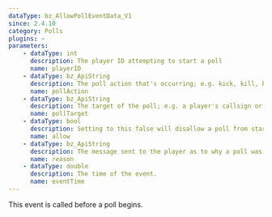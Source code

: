 ```yaml
---
dataType: bz_AllowPollEventData_V1
since: 2.4.10
category: Polls
plugins: ~
parameters:
    - dataType: int
      description: The player ID attempting to start a poll
      name: playerID
    - dataType: bz_ApiString
      description: The poll action that's occurring; e.g. kick, kill, ban, set, or a custom poll type
      name: pollAction
    - dataType: bz_ApiString
      description: The target of the poll; e.g. a player's callsign or a BZDB variable + value
      name: pollTarget
    - dataType: bool
      description: Setting to this false will disallow a poll from starting
      name: allow
    - dataType: bz_ApiString
      description: The message sent to the player as to why a poll was disallowed
      name: reason
    - dataType: double
      description: The time of the event.
      name: eventTime
---
```


This event is called before a poll begins.
